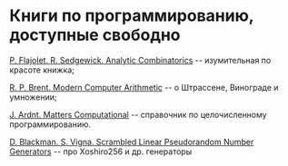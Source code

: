 # Книги по программированию, доступные свободно

[P. Flajolet. R. Sedgewick. Analytic Combinatorics](http://algo.inria.fr/flajolet/Publications/book.pdf) -- изумительная по красоте книжка;

[R. P. Brent. Modern Computer Arithmetic](https://arxiv.org/pdf/1004.4710.pdf) -- о Штрассене, Винограде и умножении;

[J. Ardnt. Matters Computational](https://www.jjj.de/fxt/fxtbook.pdf) -- справочник по целочисленному программированию.

[D. Blackman. S. Vigna. Scrambled Linear Pseudorandom Number Generators](https://arxiv.org/pdf/1805.01407.pdf) -- про Хоshiro256 и др. генераторы
